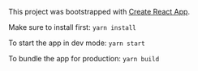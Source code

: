 This project was bootstrapped with [Create React App](https://github.com/facebookincubator/create-react-app).

Make sure to install first: `yarn install`

To start the app in dev mode: `yarn start`

To bundle the app for production: `yarn build`